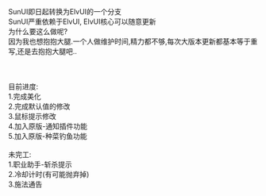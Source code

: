 SunUI即日起转换为ElvUI的一个分支<br/>
SunUI严重依赖于ElvUI, ElvUI核心可以随意更新<br/>
为什么要这么做呢?<br/>
因为我也想抱抱大腿.一个人做维护时间,精力都不够,每次大版本更新都基本等于重写,还是去抱抱大腿吧..<br/>
<br/>
<br/>
<br/>
目前进度:<br/>
1.完成美化<br/>
2.完成默认值的修改<br/>
3.鼠标提示修改<br/>
4.加入原版-通知插件功能<br/>
5.加入原版-种菜钓鱼功能<br/>
<br/>
未完工:<br/>
1.职业助手-斩杀提示<br/>
2.冷却计时(有可能抛弃掉)<br/>
3.施法通告<br/>

